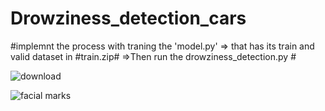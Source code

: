 # Drowziness_detection_cars

#implemnt the process with traning the 'model.py' => that has its train and valid dataset in #train.zip# =>Then run the drowziness_detection.py #

![download](https://user-images.githubusercontent.com/60309916/121538182-331a6a00-ca22-11eb-8ab7-e45ebb43e07e.gif)


![facial marks](https://user-images.githubusercontent.com/60309916/121537418-87711a00-ca21-11eb-896b-8cd731ceec8f.jpeg)
